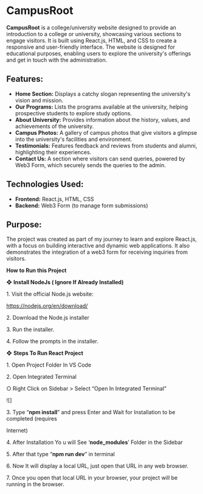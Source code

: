 <h1>CampusRoot</h1>

<p><strong>CampusRoot</strong> is a college/university website designed to provide an introduction to a college or university, showcasing various sections to engage visitors. It is built using React.js, HTML, and CSS to create a responsive and user-friendly interface. The website is designed for educational purposes, enabling users to explore the university's offerings and get in touch with the administration.</p>

<h2>Features:</h2>
<ul>
    <li><strong>Home Section:</strong> Displays a catchy slogan representing the university's vision and mission.</li>
    <li><strong>Our Programs:</strong> Lists the programs available at the university, helping prospective students to explore study options.</li>
    <li><strong>About University:</strong> Provides information about the history, values, and achievements of the university.</li>
    <li><strong>Campus Photos:</strong> A gallery of campus photos that give visitors a glimpse into the university's facilities and environment.</li>
    <li><strong>Testimonials:</strong> Features feedback and reviews from students and alumni, highlighting their experiences.</li>
    <li><strong>Contact Us:</strong> A section where visitors can send queries, powered by Web3 Form, which securely sends the queries to the admin.</li>
</ul>

<h2>Technologies Used:</h2>
<ul>
    <li><strong>Frontend:</strong> React.js, HTML, CSS</li>
    <li><strong>Backend:</strong> Web3 Form (to manage form submissions)</li>
</ul>

<h2>Purpose:</h2>
<p>The project was created as part of my journey to learn and explore React.js, with a focus on building interactive and dynamic web applications. It also demonstrates the integration of a web3 form for receiving inquiries from visitors.</p>


<a name="br1"></a> 

**How to Run this Project**

❖ **Install NodeJs ( Ignore If Already Installed)**

1\. Visit the official Node.js website:

<https://nodejs.org/en/download/>

2\. Download the Node.js installer

3\. Run the installer.

4\. Follow the prompts in the installer.

❖ **Steps To Run React Project**

1\. Open Project Folder In VS Code

2\. Open Integrated Terminal

○ Right Click on Sidebar > Select “Open In Integrated Terminal”

![]
<a name="br2"></a> 

3\. Type “**npm install**” and press Enter and Wait for Installation to be completed (requires

Internet)

4\. After Installation Yo u will See ‘**node\_modules**’ Folder in the Sidebar

5\. After that type “**npm run dev**” in terminal

6\. Now It will display a local URL, just open that URL in any web browser.

7\. Once you open that local URL in your browser, your project will be running in the browser.
